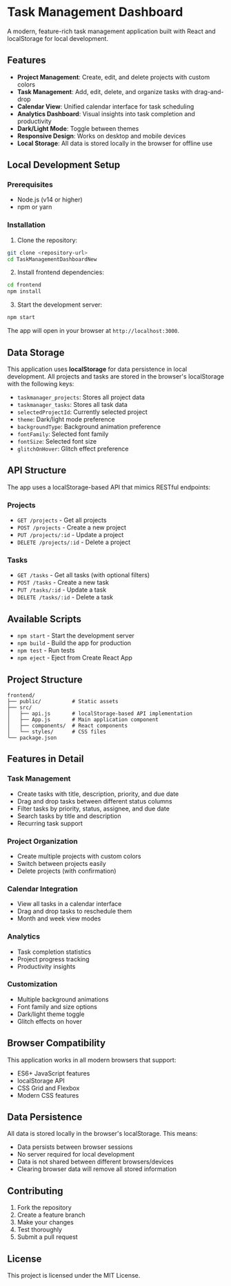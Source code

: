 # Task Management Dashboard

A modern, feature-rich task management application built with React and localStorage for local development.

## Features

- **Project Management**: Create, edit, and delete projects with custom colors
- **Task Management**: Add, edit, delete, and organize tasks with drag-and-drop
- **Calendar View**: Unified calendar interface for task scheduling
- **Analytics Dashboard**: Visual insights into task completion and productivity
- **Dark/Light Mode**: Toggle between themes
- **Responsive Design**: Works on desktop and mobile devices
- **Local Storage**: All data is stored locally in the browser for offline use

## Local Development Setup

### Prerequisites
- Node.js (v14 or higher)
- npm or yarn

### Installation

1. Clone the repository:
```bash
git clone <repository-url>
cd TaskManagementDashboardNew
```

2. Install frontend dependencies:
```bash
cd frontend
npm install
```

3. Start the development server:
```bash
npm start
```

The app will open in your browser at `http://localhost:3000`.

## Data Storage

This application uses **localStorage** for data persistence in local development. All projects and tasks are stored in the browser's localStorage with the following keys:

- `taskmanager_projects`: Stores all project data
- `taskmanager_tasks`: Stores all task data
- `selectedProjectId`: Currently selected project
- `theme`: Dark/light mode preference
- `backgroundType`: Background animation preference
- `fontFamily`: Selected font family
- `fontSize`: Selected font size
- `glitchOnHover`: Glitch effect preference

## API Structure

The app uses a localStorage-based API that mimics RESTful endpoints:

### Projects
- `GET /projects` - Get all projects
- `POST /projects` - Create a new project
- `PUT /projects/:id` - Update a project
- `DELETE /projects/:id` - Delete a project

### Tasks
- `GET /tasks` - Get all tasks (with optional filters)
- `POST /tasks` - Create a new task
- `PUT /tasks/:id` - Update a task
- `DELETE /tasks/:id` - Delete a task

## Available Scripts

- `npm start` - Start the development server
- `npm build` - Build the app for production
- `npm test` - Run tests
- `npm eject` - Eject from Create React App

## Project Structure

```
frontend/
├── public/          # Static assets
├── src/
│   ├── api.js       # localStorage-based API implementation
│   ├── App.js       # Main application component
│   ├── components/  # React components
│   └── styles/      # CSS files
└── package.json
```

## Features in Detail

### Task Management
- Create tasks with title, description, priority, and due date
- Drag and drop tasks between different status columns
- Filter tasks by priority, status, assignee, and due date
- Search tasks by title and description
- Recurring task support

### Project Organization
- Create multiple projects with custom colors
- Switch between projects easily
- Delete projects (with confirmation)

### Calendar Integration
- View all tasks in a calendar interface
- Drag and drop tasks to reschedule them
- Month and week view modes

### Analytics
- Task completion statistics
- Project progress tracking
- Productivity insights

### Customization
- Multiple background animations
- Font family and size options
- Dark/light theme toggle
- Glitch effects on hover

## Browser Compatibility

This application works in all modern browsers that support:
- ES6+ JavaScript features
- localStorage API
- CSS Grid and Flexbox
- Modern CSS features

## Data Persistence

All data is stored locally in the browser's localStorage. This means:
- Data persists between browser sessions
- No server required for local development
- Data is not shared between different browsers/devices
- Clearing browser data will remove all stored information

## Contributing

1. Fork the repository
2. Create a feature branch
3. Make your changes
4. Test thoroughly
5. Submit a pull request

## License

This project is licensed under the MIT License. 